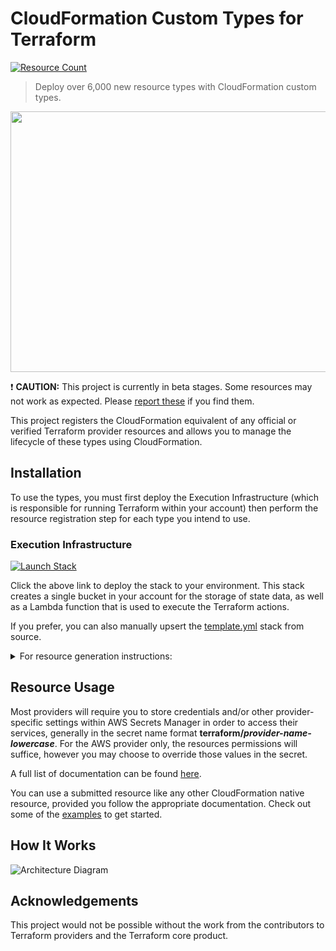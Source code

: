 # CloudFormation Custom Types for Terraform

[![Resource Count](https://img.shields.io/badge/resource%20count-6984-blue.svg)](docs/README.md)

> Deploy over 6,000 new resource types with CloudFormation custom types.

<img src="https://github.com/iann0036/cfn-tf-custom-types/raw/master/assets/screen1.png" width="536" height="417">

:exclamation: **CAUTION:** This project is currently in beta stages. Some resources may not work as expected. Please [report these](https://github.com/iann0036/cfn-tf-custom-types/issues) if you find them.


This project registers the CloudFormation equivalent of any official or verified Terraform provider resources and allows you to manage the lifecycle of these types using CloudFormation.

## Installation

To use the types, you must first deploy the Execution Infrastructure (which is responsible for running Terraform within your account) then perform the resource registration step for each type you intend to use.

### Execution Infrastructure

[![Launch Stack](https://cdn.rawgit.com/buildkite/cloudformation-launch-stack-button-svg/master/launch-stack.svg)](https://console.aws.amazon.com/cloudformation/home?region=us-east-1#/stacks/new?stackName=tfcfn-custom-type-resources&templateURL=https://s3.amazonaws.com/ianmckay-us-east-1/cfn-tf-custom-types/template.yml)

Click the above link to deploy the stack to your environment. This stack creates a single bucket in your account for the storage of state data, as well as a Lambda function that is used to execute the Terraform actions.

If you prefer, you can also manually upsert the [template.yml](https://github.com/iann0036/cfn-tf-custom-types/blob/master/template.yml) stack from source.

<details>
  <summary>For resource generation instructions:</summary>

### Resource Generation

#### Requirements

The below requirements must be installed and be available in PATH:

* Python 3
* Git
* Docker
* Terraform 0.15+
* CloudFormation CLI with Python Provider

#### Generation

To generate the custom type source files, run:

```
python3 generate.py <providername>
# For example:
python3 generate.py aws
```

Note that generating all files may take several minutes depending upon the amount of resources the provider has.

You can also use `all` as the provider name to generate resources for all providers. Note this can take some hours to complete.

#### Submission

Once you have generated the required resource files, you can submit the type to the CloudFormation registry by running the following:

```
python3 submit.py <resourcename>
# For example:
python3 submit.py TF::AWS::Instance
```

Note that resource submission will also generally take several minutes.

</details>

## Resource Usage

Most providers will require you to store credentials and/or other provider-specific settings within AWS Secrets Manager in order to access their services, generally in the secret name format **terraform/_provider-name-lowercase_**. For the AWS provider only, the resources permissions will suffice, however you may choose to override those values in the secret.

A full list of documentation can be found [here](docs/README.md).

You can use a submitted resource like any other CloudFormation native resource, provided you follow the appropriate documentation. Check out some of the [examples](https://github.com/iann0036/cfn-tf-custom-types/tree/master/examples) to get started.

## How It Works

![Architecture Diagram](assets/arch.png)

## Acknowledgements

This project would not be possible without the work from the contributors to Terraform providers and the Terraform core product.
